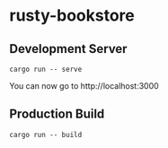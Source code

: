 # rusty-bookstore

## Development Server

```
cargo run -- serve
```

You can now go to http://localhost:3000

## Production Build

```
cargo run -- build
```
